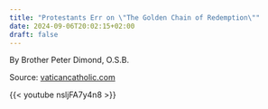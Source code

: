 ```yaml
---
title: "Protestants Err on \"The Golden Chain of Redemption\""
date: 2024-09-06T20:02:15+02:00
draft: false
---
```



By Brother Peter Dimond, O.S.B.

Source: [vaticancatholic.com](https://vaticancatholic.com/protestants-err-golden-chain-redemption/)

{{< youtube nsljFA7y4n8 >}}
